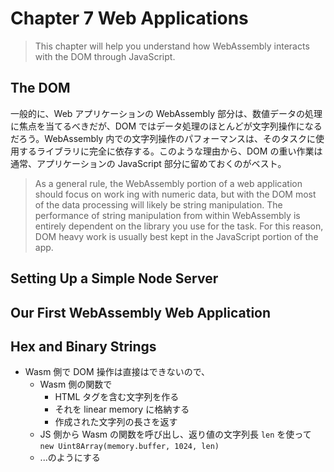 # Chapter 7 Web Applications

> This chapter will help you understand how WebAssembly interacts with the DOM through JavaScript.

## The DOM

一般的に、Web アプリケーションの WebAssembly 部分は、数値データの処理に焦点を当てるべきだが、DOM ではデータ処理のほとんどが文字列操作になるだろう。WebAssembly 内での文字列操作のパフォーマンスは、そのタスクに使用するライブラリに完全に依存する。このような理由から、DOM の重い作業は通常、アプリケーションの JavaScript 部分に留めておくのがベスト。

> As a general rule, the WebAssembly portion of a web application should focus on work­ ing with numeric data, but with the DOM most of the data processing will likely be string manipulation. The performance of string manipulation from within WebAssembly is entirely dependent on the library you use for the task. For this reason, DOM heavy work is usually best kept in the JavaScript portion of the app.

## Setting Up a Simple Node Server

## Our First WebAssembly Web Application

## Hex and Binary Strings

- Wasm 側で DOM 操作は直接はできないので、
  - Wasm 側の関数で
    - HTML タグを含む文字列を作る
    - それを linear memory に格納する
    - 作成された文字列の長さを返す
  - JS 側から Wasm の関数を呼び出し、返り値の文字列長 `len` を使って `new Uint8Array(memory.buffer, 1024, len)`
  - ...のようにする
